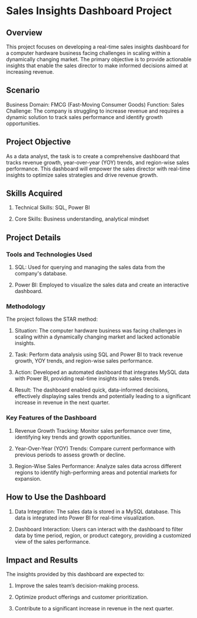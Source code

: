 
# Sales Insights Dashboard Project




## Overview

This project focuses on developing a real-time sales insights dashboard for a computer hardware business facing challenges in scaling within a dynamically changing market. The primary objective is to provide actionable insights that enable the sales director to make informed decisions aimed at increasing revenue.
## Scenario

Business Domain: FMCG (Fast-Moving Consumer Goods)
Function: Sales
Challenge: The company is struggling to increase revenue and requires a dynamic solution to track sales performance and identify growth opportunities.
## Project Objective

As a data analyst, the task is to create a comprehensive dashboard that tracks revenue growth, year-over-year (YOY) trends, and region-wise sales performance. This dashboard will empower the sales director with real-time insights to optimize sales strategies and drive revenue growth.
## Skills Acquired

1. Technical Skills: SQL, Power BI

2. Core Skills: Business understanding, analytical mindset
## Project Details
### Tools and Technologies Used

1. SQL: Used for querying and managing the sales data from the company's database.

2. Power BI: Employed to visualize the sales data and create an interactive dashboard.
### Methodology

The project follows the STAR method:

1. Situation: The computer hardware business was facing challenges in scaling within a dynamically changing market and lacked actionable insights.

2. Task: Perform data analysis using SQL and Power BI to track revenue growth, YOY trends, and region-wise sales performance.

3. Action: Developed an automated dashboard that integrates MySQL data with Power BI, providing real-time insights into sales trends.

4. Result: The dashboard enabled quick, data-informed decisions, effectively displaying sales trends and potentially leading to a significant increase in revenue in the next quarter.
### Key Features of the Dashboard

1. Revenue Growth Tracking: Monitor sales performance over time, identifying key trends and growth opportunities.

2. Year-Over-Year (YOY) Trends: Compare current performance with previous periods to assess growth or decline.

3. Region-Wise Sales Performance: Analyze sales data across different regions to identify high-performing areas and potential markets for expansion.
## How to Use the Dashboard

1. Data Integration: The sales data is stored in a MySQL database. This data is integrated into Power BI for real-time visualization.

2. Dashboard Interaction: Users can interact with the dashboard to filter data by time period, region, or product category, providing a customized view of the sales performance.
## Impact and Results

The insights provided by this dashboard are expected to:

1. Improve the sales team’s decision-making process.

2. Optimize product offerings and customer prioritization.

3. Contribute to a significant increase in revenue in the next quarter.